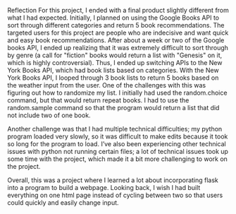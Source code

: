 Reflection
For this project, I ended with a final product slightly different from what I had expected. Initially, I planned on using the Google Books API to sort through different categories and return 5 book recommendations. The targeted users for this project are people who are indecisive and want quick and easy book recommendations. 
After about a week or two of the Google books API, I ended up realizing that it was extremely difficult to sort through by genre (a call for "fiction" books would return a list with "Genesis" on it, which is highly controversial). Thus, I ended up switching APIs to the New York Books API, which had book lists based on categories. 
With the New York Books API, I looped through 3 book lists to return 5 books based on the weather input from the user. One of the challenges with this was figuring out how to randomize my list. I initially had used the random.choice command, but that would return repeat books. I had to use the random.sample command so that the program would return a list that did not include two of one book.
 
Another challenge was that I had multiple technical difficulties; my python program loaded very slowly, so it was difficult to make edits because it took so long for the program to load. I’ve also been experiencing other technical issues with python not running certain files; a lot of technical issues took up some time with the project, which made it a bit more challenging to work on the project.
 
Overall, this was a project where I learned a lot about incorporating flask into a program to build a webpage. Looking back, I wish I had built everything on one html page instead of cycling between two so that users could quickly and easily change input.
